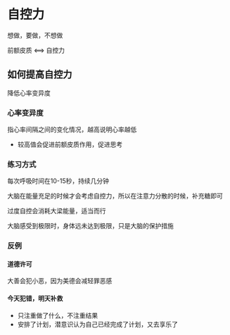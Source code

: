 # 自控力

想做，要做，不想做

前额皮质 <==> 自控力

## 如何提高自控力
降低心率变异度

### 心率变异度
指心率间隔之间的变化情况，越高说明心率越低

- 较高值会促进前额皮质作用，促进思考

### 练习方式
每次呼吸时间在10-15秒，持续几分钟

大脑在能量充足的时候才会考虑自控力，所以在注意力分散的时候，补充糖即可

过度自控会消耗大梁能量，适当而行

大脑感受到极限时，身体远未达到极限，只是大脑的保护措施

### 反例
#### 道德许可
大善会犯小恶，因为美德会减轻罪恶感

#### 今天犯错，明天补救
- 只注重做了什么，不注重结果
- 安排了计划，潜意识认为自己已经完成了计划，又去享乐了
